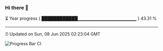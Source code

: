 ### Hi there 👋

⏳ Year progress { ████████████▁▁▁▁▁▁▁▁▁▁▁▁▁▁▁▁▁▁ } 43.31 %

---

⏰ Updated on Sun, 08 Jun 2025 02:23:04 GMT

![Progress Bar CI](https://github.com/DhruviPatel157/GitHub-Actions-Demo/workflows/Progress%20Bar%20CI/badge.svg)
